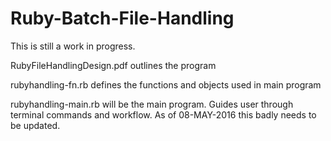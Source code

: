 # Ruby-Batch-File-Handling

This is still a work in progress.

RubyFileHandlingDesign.pdf outlines the program

rubyhandling-fn.rb    defines the functions and objects used in main program

rubyhandling-main.rb  will be the main program.  Guides user through terminal commands and workflow.  As of 08-MAY-2016 this badly needs to be updated.
